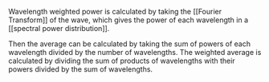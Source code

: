 Wavelength weighted power is calculated by taking the [[Fourier Transform]] of the wave, which gives the power of each wavelength in a [[spectral power distribution]].

Then the average can be calculated by taking the sum of powers of each wavelength divided by the number of wavelengths. The weighted average is calculated by dividing the sum of products of wavelengths with their powers divided by the sum of wavelengths.